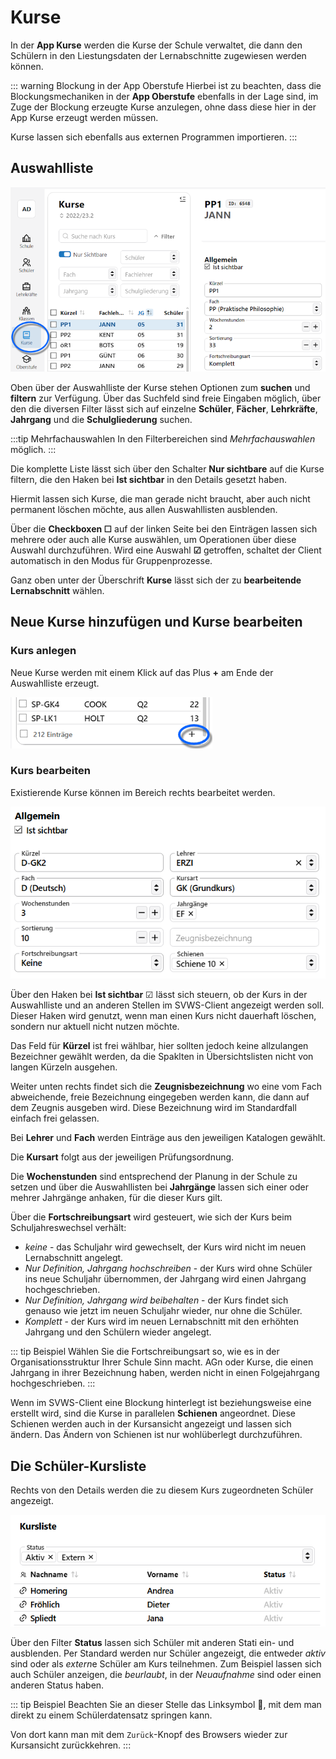 # Kurse

In der **App Kurse** werden die Kurse der Schule verwaltet, die dann den Schülern in den Liestungsdaten der Lernabschnitte zugewiesen werden können.

::: warning Blockung in der App Oberstufe
Hierbei ist zu beachten, dass die Blockungsmechaniken in der **App Oberstufe** ebenfalls in der Lage sind, im Zuge der Blockung erzeugte Kurse anzulegen, ohne dass diese hier in der App Kurse erzeugt werden müssen.

Kurse lassen sich ebenfalls aus externen Programmen importieren.
:::

## Auswahlliste

![App Kurse mit der Auswahlliste und den Details](./graphics/svws_kurse_uebersicht.png "Wählen und konfigurieren Sie Kurse über die zugehörige App.")

Oben über der Auswahlliste der Kurse stehen Optionen zum **suchen** und **filtern** zur Verfügung. Über das Suchfeld sind freie Eingaben möglich, über den die diversen Filter lässt sich auf einzelne **Schüler**, **Fächer**, **Lehrkräfte**, **Jahrgang** und die **Schulgliederung** suchen.

:::tip Mehrfachauswahlen
In den Filterbereichen sind *Mehrfachauswahlen* möglich.
:::

Die komplette Liste lässt sich über den Schalter **Nur sichtbare** auf die Kurse filtern, die den Haken bei **Ist sichtbar** in den Details gesetzt haben.

Hiermit lassen sich Kurse, die man gerade nicht braucht, aber auch nicht permanent löschen möchte, aus allen Auswahllisten ausblenden.

Über die **Checkboxen ☐** auf der linken Seite bei den Einträgen lassen sich mehrere oder auch alle Kurse auswählen, um Operationen über diese Auswahl durchzuführen. Wird eine Auswahl **☑** getroffen, schaltet der Client automatisch in den Modus für Gruppenprozesse.

Ganz oben unter der Überschrift **Kurse** lässt sich der zu **bearbeitende Lernabschnitt** wählen.

## Neue Kurse hinzufügen und Kurse bearbeiten

### Kurs anlegen

Neue Kurse werden mit einem Klick auf das Plus **+** am Ende der Auswahlliste erzeugt.

![Neuen Kurs anlegen](./graphics/svws_kurse_anlegen.png "Ein Klick auf das + legt einen neuen Kurs an.")

### Kurs bearbeiten

Existierende Kurse können im Bereich rechts bearbeitet werden.

![Kursdetails ändern](./graphics/svws_kurse_details.png "Ändern Sie die Details der Kurse.")

Über den Haken bei **Ist sichtbar** ☑ lässt sich steuern, ob der Kurs in der Auswahlliste und an anderen Stellen im SVWS-Client angezeigt werden soll. Dieser Haken wird genutzt, wenn man einen Kurs nicht dauerhaft löschen, sondern nur aktuell nicht nutzen möchte.

Das Feld für **Kürzel** ist frei wählbar, hier sollten jedoch keine allzulangen Bezeichner gewählt werden, da die Spaklten in Übersichtslisten nicht von langen Kürzeln ausgehen.

Weiter unten rechts findet sich die **Zeugnisbezeichnung** wo eine vom Fach abweichende, freie Bezeichnung eingegeben werden kann, die dann auf dem Zeugnis ausgeben wird. Diese Bezeichnung wird im Standardfall einfach frei gelassen.

Bei **Lehrer** und **Fach** werden Einträge aus den jeweiligen Katalogen gewählt.

Die **Kursart** folgt aus der jeweiligen Prüfungsordnung.

Die **Wochenstunden** sind entsprechend der Planung in der Schule zu setzen und über die Auswahllisten bei **Jahrgänge** lassen sich einer oder mehrer Jahrgänge anhaken, für die dieser Kurs gilt.

Über die **Fortschreibungsart** wird gesteuert, wie sich der Kurs beim Schuljahreswechsel verhält:
+ *keine* - das Schuljahr wird gewechselt, der Kurs wird nicht im neuen Lernabschnitt angelegt.
+ *Nur Definition, Jahrgang hochschreiben* - der Kurs wird ohne Schüler ins neue Schuljahr übernommen, der Jahrgang wird einen Jahrgang hochgeschrieben.
+ *Nur Definition, Jahrgang wird beibehalten* - der Kurs findet sich genauso wie jetzt im neuen Schuljahr wieder, nur ohne die Schüler.
+ *Komplett* - der Kurs wird im neuen Lernabschnitt mit den erhöhten Jahrgang und den Schülern wieder angelegt.

::: tip Beispiel
Wählen Sie die Fortschreibungsart so, wie es in der Organisationsstruktur Ihrer Schule Sinn macht. AGn oder Kurse, die einen Jahrgang in ihrer Bezeichnung haben, werden nicht in einen Folgejahrgang hochgeschrieben.
:::

Wenn im SVWS-Client eine Blockung hinterlegt ist beziehungsweise eine erstellt wird, sind die Kurse in parallelen **Schienen** angeordnet. Diese Schienen werden auch in der Kursansicht angezeigt und lassen sich ändern. Das Ändern von Schienen ist nur wohlüberlegt durchzuführen.

## Die Schüler-Kursliste

Rechts von den Details werden die zu diesem Kurs zugeordneten Schüler angezeigt.

![Kursliste der Schüler](./graphics/svws_kurse_kursliste.png "Verwalten Sie die im Kurs befindlichen Schüler.")

Über den Filter **Status** lassen sich Schüler mit anderen Stati ein- und ausblenden. Per Standard werden nur Schüler angezeigt, die entweder *aktiv* sind oder als *extern*e Schüler am Kurs teilnehmen. Zum Beispiel lassen sich auch Schüler anzeigen, die *beurlaubt*, in der *Neuaufnahme* sind oder einen anderen Status haben. 

::: tip Beispiel
Beachten Sie an dieser Stelle das Linksymbol 🔗, mit dem man direkt zu einem Schülerdatensatz springen kann.

Von dort kann man mit dem `Zurück`-Knopf des Browsers wieder zur Kursansicht zurückkehren.
:::





